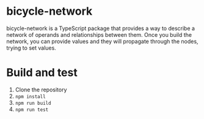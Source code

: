 # bicycle-network

bicycle-network is a TypeScript package that provides a way to describe a network of operands and relationships between them. Once you build the network, you can provide values and they will propagate through the nodes, trying to set values.

# Build and test

1. Clone the repository
1. `npm install`
1. `npm run build`
1. `npm run test`